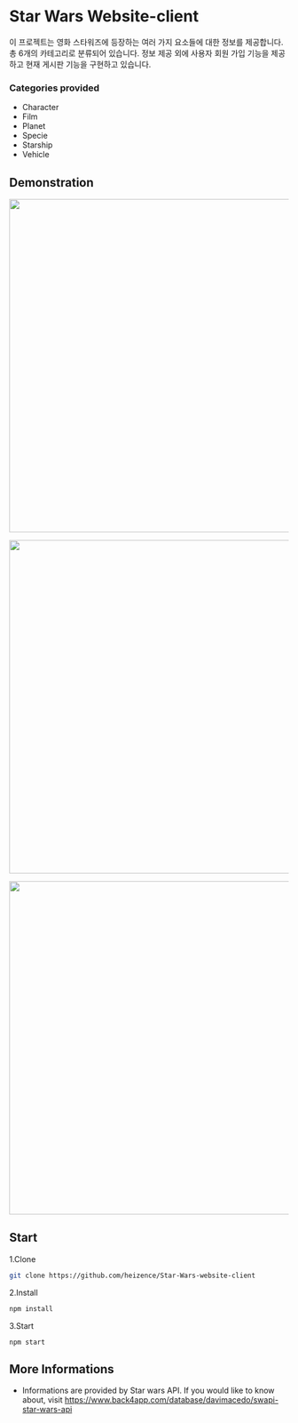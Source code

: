 # Star Wars Website-client

이 프로젝트는 영화 스타워즈에 등장하는 여러 가지 요소들에 대한 정보를 제공합니다. 총 6개의 카테고리로 분류되어 있습니다. 정보 제공 외에 사용자 회원 가입 기능을 제공하고 현재 게시판 기능을 구현하고 있습니다.

### Categories provided
+ Character
+ Film
+ Planet
+ Specie
+ Starship
+ Vehicle

## Demonstration
<img src="https://user-images.githubusercontent.com/47074893/80310626-abba6900-8816-11ea-9ef5-a781c79da67f.png" width="600px" height="auto" alt=""></img><br/>

<img src="https://user-images.githubusercontent.com/47074893/80310627-ae1cc300-8816-11ea-8569-918abe18face.png" width="600px" height="auto" alt=""></img><br/>

<img src="https://user-images.githubusercontent.com/47074893/80310629-afe68680-8816-11ea-8160-4f7f33b18df7.png" width="600px" height="auto" alt=""></img><br/>

## Start

1.Clone

```bash
git clone https://github.com/heizence/Star-Wars-website-client
```

2.Install 

```bash
npm install
```

3.Start

```
npm start
```

## More Informations
+ Informations are provided by Star wars API. If you would like to know about, visit https://www.back4app.com/database/davimacedo/swapi-star-wars-api
